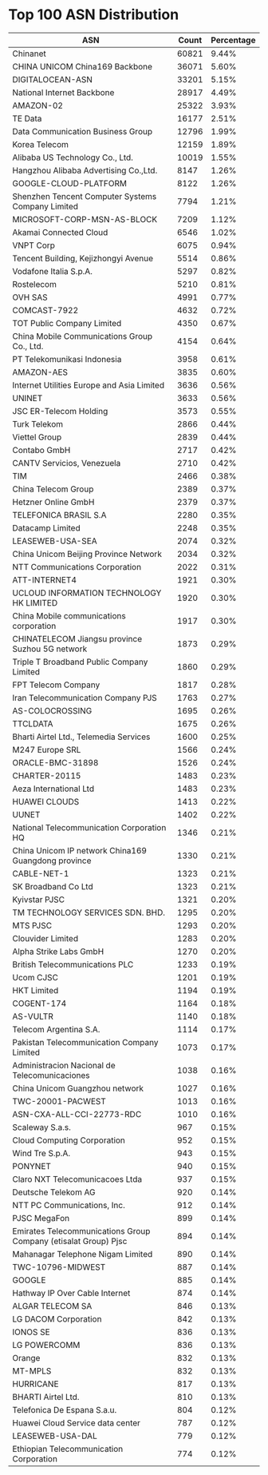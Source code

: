 # Top 100 ASN Distribution
| ASN | Count | Percentage |
|----|----|----|
| Chinanet | 60821 | 9.44% |
| CHINA UNICOM China169 Backbone | 36071 | 5.60% |
| DIGITALOCEAN-ASN | 33201 | 5.15% |
| National Internet Backbone | 28917 | 4.49% |
| AMAZON-02 | 25322 | 3.93% |
| TE Data | 16177 | 2.51% |
| Data Communication Business Group | 12796 | 1.99% |
| Korea Telecom | 12159 | 1.89% |
| Alibaba US Technology Co., Ltd. | 10019 | 1.55% |
| Hangzhou Alibaba Advertising Co.,Ltd. | 8147 | 1.26% |
| GOOGLE-CLOUD-PLATFORM | 8122 | 1.26% |
| Shenzhen Tencent Computer Systems Company Limited | 7794 | 1.21% |
| MICROSOFT-CORP-MSN-AS-BLOCK | 7209 | 1.12% |
| Akamai Connected Cloud | 6546 | 1.02% |
| VNPT Corp | 6075 | 0.94% |
| Tencent Building, Kejizhongyi Avenue | 5514 | 0.86% |
| Vodafone Italia S.p.A. | 5297 | 0.82% |
| Rostelecom | 5210 | 0.81% |
| OVH SAS | 4991 | 0.77% |
| COMCAST-7922 | 4632 | 0.72% |
| TOT Public Company Limited | 4350 | 0.67% |
| China Mobile Communications Group Co., Ltd. | 4154 | 0.64% |
| PT Telekomunikasi Indonesia | 3958 | 0.61% |
| AMAZON-AES | 3835 | 0.60% |
| Internet Utilities Europe and Asia Limited | 3636 | 0.56% |
| UNINET | 3633 | 0.56% |
| JSC ER-Telecom Holding | 3573 | 0.55% |
| Turk Telekom | 2866 | 0.44% |
| Viettel Group | 2839 | 0.44% |
| Contabo GmbH | 2717 | 0.42% |
| CANTV Servicios, Venezuela | 2710 | 0.42% |
| TIM | 2466 | 0.38% |
| China Telecom Group | 2389 | 0.37% |
| Hetzner Online GmbH | 2379 | 0.37% |
| TELEFONICA BRASIL S.A | 2280 | 0.35% |
| Datacamp Limited | 2248 | 0.35% |
| LEASEWEB-USA-SEA | 2074 | 0.32% |
| China Unicom Beijing Province Network | 2034 | 0.32% |
| NTT Communications Corporation | 2022 | 0.31% |
| ATT-INTERNET4 | 1921 | 0.30% |
| UCLOUD INFORMATION TECHNOLOGY HK LIMITED | 1920 | 0.30% |
| China Mobile communications corporation | 1917 | 0.30% |
| CHINATELECOM Jiangsu province Suzhou 5G network | 1873 | 0.29% |
| Triple T Broadband Public Company Limited | 1860 | 0.29% |
| FPT Telecom Company | 1817 | 0.28% |
| Iran Telecommunication Company PJS | 1763 | 0.27% |
| AS-COLOCROSSING | 1695 | 0.26% |
| TTCLDATA | 1675 | 0.26% |
| Bharti Airtel Ltd., Telemedia Services | 1600 | 0.25% |
| M247 Europe SRL | 1566 | 0.24% |
| ORACLE-BMC-31898 | 1526 | 0.24% |
| CHARTER-20115 | 1483 | 0.23% |
| Aeza International Ltd | 1483 | 0.23% |
| HUAWEI CLOUDS | 1413 | 0.22% |
| UUNET | 1402 | 0.22% |
| National Telecommunication Corporation HQ | 1346 | 0.21% |
| China Unicom IP network China169 Guangdong province | 1330 | 0.21% |
| CABLE-NET-1 | 1323 | 0.21% |
| SK Broadband Co Ltd | 1323 | 0.21% |
| Kyivstar PJSC | 1321 | 0.20% |
| TM TECHNOLOGY SERVICES SDN. BHD. | 1295 | 0.20% |
| MTS PJSC | 1293 | 0.20% |
| Clouvider Limited | 1283 | 0.20% |
| Alpha Strike Labs GmbH | 1270 | 0.20% |
| British Telecommunications PLC | 1233 | 0.19% |
| Ucom CJSC | 1201 | 0.19% |
| HKT Limited | 1194 | 0.19% |
| COGENT-174 | 1164 | 0.18% |
| AS-VULTR | 1140 | 0.18% |
| Telecom Argentina S.A. | 1114 | 0.17% |
| Pakistan Telecommunication Company Limited | 1073 | 0.17% |
| Administracion Nacional de Telecomunicaciones | 1038 | 0.16% |
| China Unicom Guangzhou network | 1027 | 0.16% |
| TWC-20001-PACWEST | 1013 | 0.16% |
| ASN-CXA-ALL-CCI-22773-RDC | 1010 | 0.16% |
| Scaleway S.a.s. | 967 | 0.15% |
| Cloud Computing Corporation | 952 | 0.15% |
| Wind Tre S.p.A. | 943 | 0.15% |
| PONYNET | 940 | 0.15% |
| Claro NXT Telecomunicacoes Ltda | 937 | 0.15% |
| Deutsche Telekom AG | 920 | 0.14% |
| NTT PC Communications, Inc. | 912 | 0.14% |
| PJSC MegaFon | 899 | 0.14% |
| Emirates Telecommunications Group Company (etisalat Group) Pjsc | 894 | 0.14% |
| Mahanagar Telephone Nigam Limited | 890 | 0.14% |
| TWC-10796-MIDWEST | 887 | 0.14% |
| GOOGLE | 885 | 0.14% |
| Hathway IP Over Cable Internet | 874 | 0.14% |
| ALGAR TELECOM SA | 846 | 0.13% |
| LG DACOM Corporation | 842 | 0.13% |
| IONOS SE | 836 | 0.13% |
| LG POWERCOMM | 836 | 0.13% |
| Orange | 832 | 0.13% |
| MT-MPLS | 832 | 0.13% |
| HURRICANE | 817 | 0.13% |
| BHARTI Airtel Ltd. | 810 | 0.13% |
| Telefonica De Espana S.a.u. | 804 | 0.12% |
| Huawei Cloud Service data center | 787 | 0.12% |
| LEASEWEB-USA-DAL | 779 | 0.12% |
| Ethiopian Telecommunication Corporation | 774 | 0.12% |
